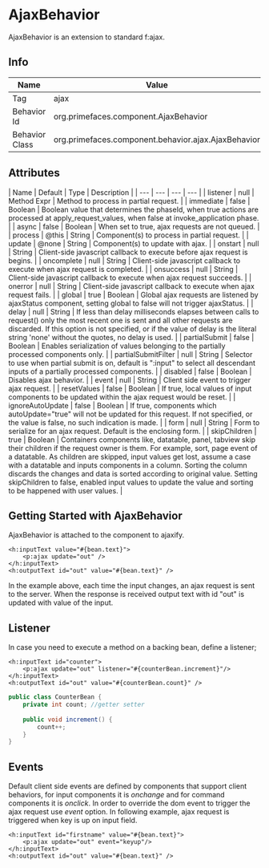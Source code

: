 # AjaxBehavior

AjaxBehavior is an extension to standard f:ajax.

## Info

| Name | Value |
|-|-|
| Tag | ajax |
| Behavior Id | org.primefaces.component.AjaxBehavior |
| Behavior Class | org.primefaces.component.behavior.ajax.AjaxBehavior |

## Attributes

| Name | Default | Type | Description | 
| --- | --- | --- | --- |
| listener | null | Method Expr | Method to process in partial request. |
| immediate | false | Boolean | Boolean value that determines the phaseId, when true actions are processed at apply_request_values, when false at invoke_application phase. |
| async | false | Boolean | When set to true, ajax requests are not queued. |
| process | @this | String | Component(s) to process in partial request. |
| update | @none | String | Component(s) to update with ajax. |
| onstart | null | String | Client-side javascript callback to execute before ajax request is begins. |
| oncomplete | null | String | Client-side javascript callback to execute when ajax request is completed. |
| onsuccess | null | String | Client-side javascript callback to execute when ajax request succeeds. |
| onerror | null | String | Client-side javascript callback to execute when ajax request fails. |
| global | true | Boolean | Global ajax requests are listened by ajaxStatus component, setting global to false will not trigger ajaxStatus. |
| delay | null | String | If less than delay milliseconds elapses between calls to request() only the most recent one is sent and all other requests are discarded. If this option is not specified, or if the value of delay is the literal string 'none' without the quotes, no delay is used. |
| partialSubmit | false | Boolean | Enables serialization of values belonging to the partially processed components only. |
| partialSubmitFilter | null | String | Selector to use when partial submit is on, default is ":input" to select all descendant inputs of a partially processed components. |
| disabled | false | Boolean | Disables ajax behavior. |
| event | null | String | Client side event to trigger ajax request. |
| resetValues | false | Boolean | If true, local values of input components to be updated within the ajax request would be reset. |
| ignoreAutoUpdate | false | Boolean | If true, components which autoUpdate="true" will not be updated for this request. If not specified, or the value is false, no such indication is made. |
| form | null | String | Form to serialize for an ajax request. Default is the enclosing form. |
| skipChildren | true | Boolean | Containers components like, datatable, panel, tabview skip their children if the request owner is them. For example, sort, page event of a datatable. As children are skipped, input values get lost, assume a case with a datatable and inputs components in a column. Sorting the column discards the changes and data is sorted according to original value. Setting skipChildren to false, enabled input values to update the value and sorting to be happened with user values. |


## Getting Started with AjaxBehavior
AjaxBehavior is attached to the component to ajaxify.

```xhtml
<h:inputText value="#{bean.text}">
    <p:ajax update="out" />
</h:inputText>
<h:outputText id="out" value="#{bean.text}" />
```
In the example above, each time the input changes, an ajax request is sent to the server. When the
response is received output text with id "out" is updated with value of the input.

## Listener
In case you need to execute a method on a backing bean, define a listener;

```xhtml
<h:inputText id="counter">
    <p:ajax update="out" listener="#{counterBean.increment}"/>
</h:inputText>
<h:outputText id="out" value="#{counterBean.count}" />
```

```java
public class CounterBean {
    private int count; //getter setter
    
    public void increment() {
        count++;
    }
}
```

## Events
Default client side events are defined by components that support client behaviors, for input
components it is _onchange_ and for command components it is _onclick_. In order to override the dom
event to trigger the ajax request use _event_ option. In following example, ajax request is triggered
when key is up on input field.

```xhtml
<h:inputText id="firstname" value="#{bean.text}">
    <p:ajax update="out" event="keyup"/>
</h:inputText>
<h:outputText id="out" value="#{bean.text}" />
```